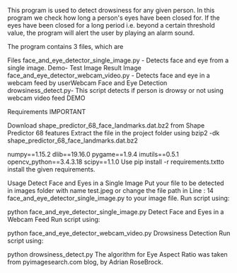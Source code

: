 This program is used to detect drowsiness for any given person. In this program we check how long a person's eyes have been closed for. If the eyes have been closed for a long period i.e. beyond a certain threshold value, the program will alert the user by playing an alarm sound.

The program contains 3 files, which are

Files
face_and_eye_detector_single_image.py - Detects face and eye from a single image.
Demo-
Test Image	Result Image
face_and_eye_detector_webcam_video.py - Detects face and eye in a webcam feed by userWebcam Face and Eye Detection
drowsiness_detect.py- This script detects if person is drowsy or not using webcam video feed
DEMO 


Requirements
IMPORTANT

Download shape_predictor_68_face_landmarks.dat.bz2 from Shape Predictor 68 features Extract the file in the project folder using bzip2 -dk shape_predictor_68_face_landmarks.dat.bz2

numpy==1.15.2
dlib==19.16.0
pygame==1.9.4
imutils==0.5.1
opencv_python==3.4.3.18
scipy==1.1.0
Use pip install -r requirements.txtto install the given requirements.

Usage
Detect Face and Eyes in a Single Image
Put your file to be detected in images folder with name test.jpeg or change the file path in Line : 14 face_and_eye_detector_single_image.py to your image file.
Run script using:

python face_and_eye_detector_single_image.py
Detect Face and Eyes in a Webcam Feed
Run script using:

python face_and_eye_detector_webcam_video.py
Drowsiness Detection
Run script using:

python drowsiness_detect.py
The algorithm for Eye Aspect Ratio was taken from pyimagesearch.com blog, by Adrian RoseBrock.
